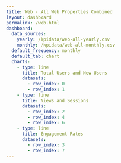 ```yaml
---
title: Web - All Web Properties Combined
layout: dashboard
permalink: /web.html
dashboard:
  data_sources:
    yearly: /kpidata/web-all-yearly.csv
    monthly: /kpidata/web-all-monthly.csv
  default_frequency: monthly
  default_tab: chart
  charts:
    - type: line
      title: Total Users and New Users
      datasets:
        - row_index: 0
        - row_index: 1
    - type: line
      title: Views and Sessions
      datasets:
        - row_index: 2
        - row_index: 4
        - row_index: 6
    - type: line
      title: Engagement Rates
      datasets:
        - row_index: 3
        - row_index: 7
---
```

